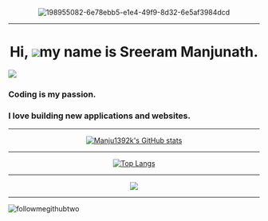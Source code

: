 <div align="center">

![198955082-6e78ebb5-e1e4-49f9-8d32-6e5af3984dcd](https://user-images.githubusercontent.com/66934377/223913733-deb1d974-787d-43c4-b60d-eff538aa161e.gif)

  </div>

---
<div align='center'>

# Hi, ![](https://user-images.githubusercontent.com/18350557/176309783-0785949b-9127-417c-8b55-ab5a4333674e.gif)my name is Sreeram Manjunath.

</div>

<a href="https://www.github.com/manju1392k" target="_blank" rel="noreferrer"><img
src="https://img.shields.io/github/followers/manju1392k?logo=github&style=for-the-badge&color=#fff&labelColor=1c1917" /></a>

### Coding is my passion. 
### I love building new applications and websites.

---

<div align='center'>

  <a href="http://www.github.com/Manju1392k"><img src="https://github-readme-stats.vercel.app/api?username=Manju1392k&show_icons=true&hide=&count_private=true&title_color=3382ed&text_color=000000&icon_color=3382ed&bg_color=ffffff&hide_border=true&show_icons=true" alt="Manju1392k's GitHub stats" /></a>
  
  </div>
  
 ---
 
 <div align='center'>
  
  [![Top Langs](https://github-readme-stats.vercel.app/api/top-langs/?username=Manju1392k)](https://github.com/Manju1392k/github-readme-stats)
  
  </div>
 
 ---
 
 <div align='center'>
  
  <a href="http://www.github.com/manju1392k"><img src="https://github-readme-streak-stats.herokuapp.com/?user=manju1392k&stroke=000000&background=ffffff&ring=ef4444&fire=ef4444&currStreakNum=000000&currStreakLabel=ef4444&sideNums=000000&sideLabels=000000&dates=000000&hide_border=true" /></a>
  
  </div>
 
 ---

![followmegithubtwo](https://user-images.githubusercontent.com/66934377/163815256-d6911cf8-6fd0-47fc-aedc-23d88159f8da.gif)
